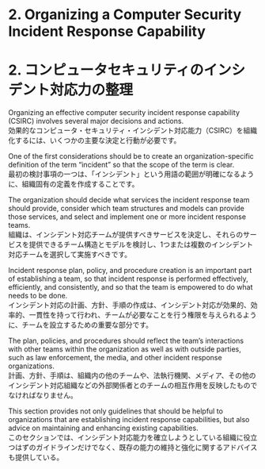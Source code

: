 # 2. Organizing a Computer Security Incident Response Capability 
# 2. コンピュータセキュリティのインシデント対応力の整理  

Organizing an effective computer security incident response capability (CSIRC) involves several major decisions and actions.  
効果的なコンピュータ・セキュリティ・インシデント対応能力（CSIRC）を組織化するには、いくつかの主要な決定と行動が必要です。  

One of the first considerations should be to create an organization-specific definition of the term “incident” so that the scope of the term is clear.  
最初の検討事項の一つは、「インシデント」という用語の範囲が明確になるように、組織固有の定義を作成することです。  

The organization should decide what services the incident response team should provide, consider which team structures and models can provide those services, and select and implement one or more incident response teams.  
組織は、インシデント対応チームが提供すべきサービスを決定し、それらのサービスを提供できるチーム構造とモデルを検討し、1つまたは複数のインシデント対応チームを選択して実施すべきです。  

Incident response plan, policy, and procedure creation is an important part of establishing a team, so that incident response is performed effectively, efficiently, and consistently, and so that the team is empowered to do what needs to be done.  
インシデント対応の計画、方針、手順の作成は、インシデント対応が効果的、効率的、一貫性を持って行われ、チームが必要なことを行う権限を与えられるように、チームを設立するための重要な部分です。

The plan, policies, and procedures should reflect the team’s interactions with other teams within the organization as well as with outside parties, such as law enforcement, the media, and other incident response organizations.  
計画、方針、手順は、組織内の他のチームや、法執行機関、メディア、その他のインシデント対応組織などの外部関係者とのチームの相互作用を反映したものでなければなりません。   

This section provides not only guidelines that should be helpful to organizations that are establishing incident response capabilities, but also advice on maintaining and enhancing existing capabilities.  
このセクションでは、インシデント対応能力を確立しようとしている組織に役立つはずのガイドラインだけでなく、既存の能力の維持と強化に関するアドバイスも提供している。 
